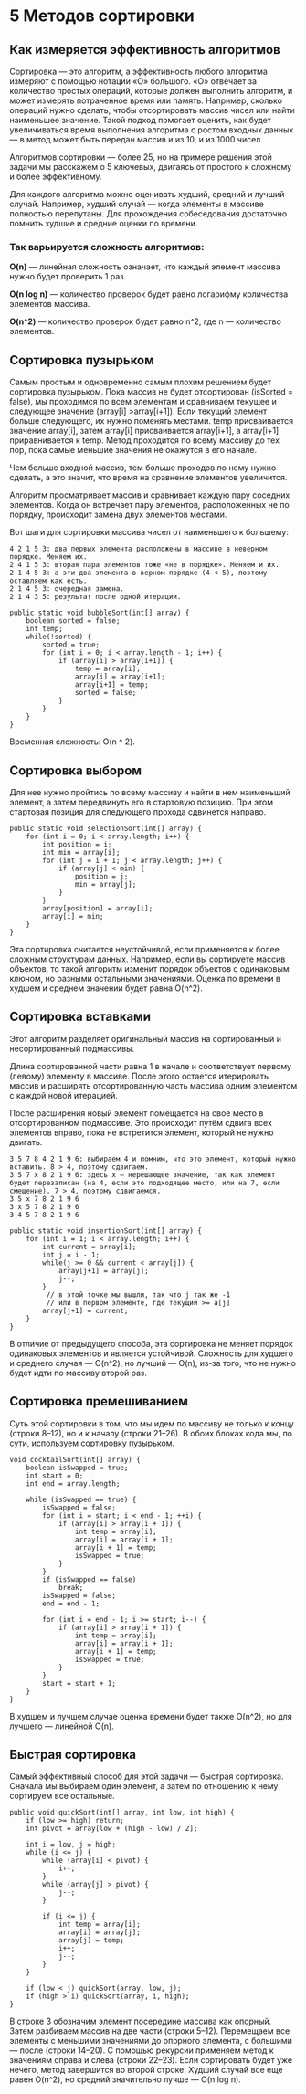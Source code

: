 # 5 Методов сортировки

## Как измеряется эффективность алгоритмов
Сортировка — это алгоритм, а эффективность любого алгоритма измеряют с помощью нотации «О» большого. «О» отвечает за количество простых операций, которые должен выполнить алгоритм, и может измерять потраченное время или память. Например, сколько операций нужно сделать, чтобы отсортировать массив чисел или найти наименьшее значение. Такой подход помогает оценить, как будет увеличиваться время выполнения алгоритма с ростом входных данных — в метод может быть передан массив и из 10, и из 1000 чисел.

Алгоритмов сортировки — более 25, но на примере решения этой задачи мы расскажем о 5 ключевых, двигаясь от простого к сложному и более эффективному.

Для каждого алгоритма можно оценивать худший, средний и лучший случай.
Например, худший случай — когда элементы в массиве полностью перепутаны. Для прохождения собеседования достаточно помнить худшие и средние оценки по времени.

### Так варьируется сложность алгоритмов:

**O(n)** — линейная сложность означает, что каждый элемент массива нужно будет проверить 1 раз.

**O(n log n)** — количество проверок будет равно логарифму количества элементов массива.

**O(n^2)** — количество проверок будет равно n^2, где n — количество элементов.

## Сортировка пузырьком
Самым простым и одновременно самым плохим решением будет сортировка пузырьком. Пока массив не будет отсортирован (isSorted = false), мы проходимся по всем элементам и сравниваем текущее и следующее значение (array[i] >array[i+1]). Если текущий элемент больше следующего, их нужно поменять местами. temp присваивается значение array[i], затем array[i] присваивается array[i+1], а array[i+1] приравнивается к temp. Метод проходится по всему массиву до тех пор, пока самые меньшие значения не окажутся в его начале.

Чем больше входной массив, тем больше проходов по нему нужно сделать, а это значит, что время на сравнение элементов увеличится.

Алгоритм просматривает массив и сравнивает каждую пару соседних элементов.
Когда он встречает пару элементов, расположенных не по порядку,
происходит замена двух элементов местами.

Вот шаги для сортировки массива чисел от наименьшего к большему:

```
4 2 1 5 3: два первых элемента расположены в массиве в неверном порядке. Меняем их.
2 4 1 5 3: вторая пара элементов тоже «не в порядке». Меняем и их.
2 1 4 5 3: а эти два элемента в верном порядке (4 < 5), поэтому оставляем как есть.
2 1 4 5 3: очередная замена.
2 1 4 3 5: результат после одной итерации.
```

```
public static void bubbleSort(int[] array) { 
    boolean sorted = false;
    int temp;
    while(!sorted) {
        sorted = true;
        for (int i = 0; i < array.length - 1; i++) {
            if (array[i] > array[i+1]) {
                temp = array[i];
                array[i] = array[i+1];
                array[i+1] = temp;
                sorted = false;
            }
        }
    }
}
```
Временная сложность:  O(n ^ 2).

## Сортировка выбором
Для нее нужно пройтись по всему массиву и найти в нем наименьший элемент, а затем передвинуть его в стартовую позицию. При этом стартовая позиция для следующего прохода сдвинется направо.
``` 
public static void selectionSort(int[] array) {
    for (int i = 0; i < array.length; i++) {
        int position = i;
        int min = array[i];
        for (int j = i + 1; j < array.length; j++) {
            if (array[j] < min) {
                position = j;
                min = array[j];
            }
        }
        array[position] = array[i];
        array[i] = min;
    }
}
```
Эта сортировка считается неустойчивой, если применяется к более сложным структурам данных. Например, если вы сортируете массив объектов, то такой алгоритм изменит порядок объектов с одинаковым ключом, но разными остальными значениями. Оценка по времени в худшем и среднем значении будет равна O(n^2).

## Сортировка вставками
Этот алгоритм разделяет оригинальный массив на сортированный и несортированный подмассивы.

Длина сортированной части равна 1 в начале и соответствует первому (левому) элементу в массиве. После этого остается итерировать массив и расширять отсортированную часть массива одним элементом с каждой новой итерацией.

После расширения новый элемент помещается на свое место в отсортированном подмассиве. Это происходит путём сдвига всех элементов вправо, пока не встретится элемент, который не нужно двигать.
```
3 5 7 8 4 2 1 9 6: выбираем 4 и помним, что это элемент, который нужно вставить. 8 > 4, поэтому сдвигаем.
3 5 7 x 8 2 1 9 6: здесь x – нерешающее значение, так как элемент будет перезаписан (на 4, если это подходящее место, или на 7, если смещение). 7 > 4, поэтому сдвигаемся.
3 5 x 7 8 2 1 9 6
3 x 5 7 8 2 1 9 6
3 4 5 7 8 2 1 9 6
```

```
public static void insertionSort(int[] array) {  
    for (int i = 1; i < array.length; i++) {
        int current = array[i];
        int j = i - 1;
        while(j >= 0 && current < array[j]) {
            array[j+1] = array[j];
            j--;
        }
         // в этой точке мы вышли, так что j так же -1 
         // или в первом элементе, где текущий >= a[j]
        array[j+1] = current;
    }
}
```
В отличие от предыдущего способа, эта сортировка не меняет порядок одинаковых элементов и является устойчивой. Сложность для худшего и среднего случая — O(n^2), но лучший — O(n), из-за того, что не нужно будет идти по массиву второй раз.

## Сортировка премешиванием
Суть этой сортировки в том, что мы идем по массиву не только к концу (строки 8–12), но и к началу (строки 21–26). В обоих блоках кода мы, по сути, используем сортировку пузырьком.
``` 
void cocktailSort(int[] array) {
    boolean isSwapped = true;
    int start = 0;
    int end = array.length;

    while (isSwapped == true) {
        isSwapped = false;
        for (int i = start; i < end - 1; ++i) {
            if (array[i] > array[i + 1]) {
                int temp = array[i];
                array[i] = array[i + 1];
                array[i + 1] = temp;
                isSwapped = true;
            }
        }
        if (isSwapped == false)
            break;
        isSwapped = false;
        end = end - 1;

        for (int i = end - 1; i >= start; i--) {
            if (array[i] > array[i + 1]) {
                int temp = array[i];
                array[i] = array[i + 1];
                array[i + 1] = temp;
                isSwapped = true;
            }
        }
        start = start + 1;
    }
}
```
В худшем и лучшем случае оценка времени будет также O(n^2), но для лучшего — линейной O(n).

## Быстрая сортировка
Самый эффективный способ для этой задачи — быстрая сортировка. Сначала мы выбираем один элемент, а затем по отношению к нему сортируем все остальные.

``` 
public void quickSort(int[] array, int low, int high) {
    if (low >= high) return;
    int pivot = array[low + (high - low) / 2];

    int i = low, j = high;
    while (i <= j) {
        while (array[i] < pivot) {
            i++;
        }
        while (array[j] > pivot) {
            j--;
        }

        if (i <= j) {
            int temp = array[i];
            array[i] = array[j];
            array[j] = temp;
            i++;
            j--;
        }
    }

    if (low < j) quickSort(array, low, j);
    if (high > i) quickSort(array, i, high);
}
```

В строке 3 обозначим элемент посередине массива как опорный. Затем разбиваем массив на две части (строки 5–12). Перемещаем все элементы с меньшими значениями до опорного элемента, с большими — после (строки 14–20). С помощью рекурсии применяем метод к значениям справа и слева (строки 22–23). Если сортировать будет уже нечего, метод завершится во второй строке. Худший случай все еще равен O(n^2), но средний значительно лучше — O(n log n).

